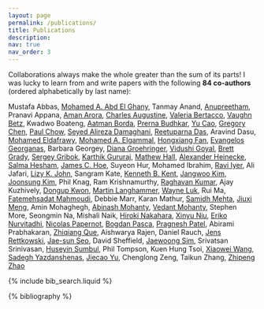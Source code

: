 ```yaml
---
layout: page
permalink: /publications/
title: Publications
description:
nav: true
nav_order: 3
---
```


<!-- _pages/publications.md -->

Collaborations always make the whole greater than the sum of its parts! I was lucky to learn from and write papers with the following **84 co-authors** (ordered alphabetically by last name):

Mustafa Abbas,
[Mohamed A. Abd El Ghany](https://scholar.google.com/citations?user=McYwHf4AAAAJ&hl=en),
Tanmay Anand,
[Anupreetham](https://scholar.google.com/citations?user=HmgWl4IAAAAJ&hl=en&oi=ao),
Pranavi Appana,
[Aman Arora](https://scholar.google.com/citations?hl=en&user=xrJ1UEQAAAAJ),
[Charles Augustine](https://scholar.google.com/citations?user=Dok-N2oAAAAJ&hl=en&oi=ao),
[Valeria Bertacco](https://scholar.google.com/citations?user=IXiAPMoAAAAJ&hl=en&oi=sra),
[Vaughn Betz](https://scholar.google.com/citations?user=bMdDigQAAAAJ&hl=en),
Kwadwo Boateng,
[Aatman Borda](https://scholar.google.com/citations?user=eqDByKwAAAAJ&hl=en&oi=ao),
[Prerna Budhkar](https://scholar.google.com/citations?user=YM4WJIUAAAAJ&hl=en),
[Yu Cao](https://scholar.google.com/citations?user=mbnBXEwAAAAJ&hl=en),
[Gregory Chen](https://scholar.google.com/citations?user=z_6qKi8AAAAJ&hl=en&oi=ao),
[Paul Chow](https://scholar.google.com/citations?user=FPrWBAoAAAAJ&hl=en),
[Seyed Alireza Damaghani](https://scholar.google.com/citations?hl=en&user=XxBPC8EAAAAJ),
[Reetuparna Das](https://scholar.google.com/citations?user=h0gtwxIAAAAJ&hl=en&oi=ao),
Aravind Dasu,
[Mohamed Eldafrawy](https://scholar.google.com/citations?user=nMKCxo0AAAAJ&hl=en&oi=ao),
[Mohamed A. Elgammal](https://scholar.google.com/citations?user=Sl8kuWoAAAAJ&hl=en&oi=ao),
[Hongxiang Fan](https://scholar.google.ca/citations?user=iBT_uw4AAAAJ&hl=en&oi=ao),
[Evangelos Georganas](https://scholar.google.ca/citations?user=B8bCdHsAAAAJ&hl=en&oi=ao),
Barbara Georgey,
[Diana Groehringer](https://scholar.google.com/citations?user=pbYi2igAAAAJ&hl=en&oi=sra),
[Vidushi Goyal](https://scholar.google.ca/citations?user=bTGpFHgAAAAJ&hl=en&oi=ao),
[Brett Grady](https://scholar.google.com/citations?user=tE3HwdIAAAAJ&hl=en&oi=sra),
[Sergey Gribok](https://scholar.google.com/citations?user=3M7gPhgAAAAJ&hl=en),
[Karthik Gururaj](https://scholar.google.com/citations?user=rnsHrXYAAAAJ&hl=en),
[Mathew Hall](https://scholar.google.com/citations?user=dAqvhxgAAAAJ&hl=en&oi=ao),
[Alexander Heinecke](https://scholar.google.ca/citations?user=6IKTGbQAAAAJ&hl=en&oi=ao),
[Salma Hesham](https://scholar.google.com/citations?user=1R0E-dcAAAAJ&hl=en),
[James C. Hoe](https://scholar.google.com/citations?user=ZnRhcFUAAAAJ&hl=en&oi=ao),
Suyeon Hur,
Mohamed Ibrahim,
[Ravi Iyer](https://scholar.google.com/citations?user=2rO3ZvEAAAAJ&hl=en&oi=ao),
Ali Jafari,
[Lizy K. John](https://scholar.google.com/citations?hl=en&user=YPu9rWUAAAAJ),
Sangram Kate,
[Kenneth B. Kent](https://scholar.google.com/citations?hl=en&user=N__697EAAAAJ),
[Jangwoo Kim](https://scholar.google.ca/citations?user=bAIDlXEAAAAJ&hl=en&oi=sra),
[Joonsung Kim](https://scholar.google.ca/citations?user=_yHICJMAAAAJ&hl=en&oi=sra),
Phil Knag,
Ram Krishnamurthy,
[Raghavan Kumar](https://scholar.google.com/citations?user=CxSHyRUAAAAJ&hl=en),
Ajay Kuzhively,
[Dongup Kwon](https://scholar.google.com/citations?user=xl8RgCcAAAAJ&hl=en),
[Martin Langhammer](https://scholar.google.ca/citations?user=LJpfs7EAAAAJ&hl=en&oi=ao),
[Wayne Luk](https://scholar.google.ca/citations?user=2gyOP3QAAAAJ&hl=en&oi=ao),
Rui Ma,
[Fatemehsadat Mahmoudi](https://scholar.google.com/citations?user=PtsJkqkAAAAJ&hl=en&oi=ao),
Debbie Marr,
Karan Mathur,
[Samidh Mehta](https://scholar.google.com/citations?hl=en&user=4-R77AMAAAAJ),
[Jiuxi Meng](https://scholar.google.ca/citations?user=Op-QUG0AAAAJ&hl=en&oi=ao),
Amin Mohaghegh,
[Abinash Mohanty](https://scholar.google.ca/citations?hl=en&user=R-L5a8gAAAAJ),
[Vedant Mohanty](https://scholar.google.ca/citations?user=-4Xy2z8AAAAJ&hl=en&oi=ao),
Stephen More,
Seongmin Na,
Mishali Naik,
[Hiroki Nakahara](https://scholar.google.ca/citations?user=RLBMrnQAAAAJ&hl=en&oi=ao),
[Xinyu Niu](https://scholar.google.ca/citations?user=0i57id8AAAAJ&hl=en&oi=ao),
[Eriko Nurvitadhi](https://scholar.google.ca/citations?user=09XsEl4AAAAJ&hl=en&oi=ao),
[Nicolas Papernot](https://scholar.google.com/citations?user=cGxq0cMAAAAJ&hl=en&oi=ao),
[Bogdan Pasca](https://scholar.google.com/citations?user=D0KjkjAAAAAJ&hl=en),
[Pragnesh Patel](https://scholar.google.com/citations?hl=en&user=kcK2pT8AAAAJ),
Abirami Prabhakaran,
[Zhiqiang Que](),
Aishwarya Rajen,
Daniel Rauch,
[Jens Rettkowski](https://scholar.google.ca/citations?user=3LzRFWcAAAAJ&hl=en&oi=ao),
[Jae-sun Seo](https://scholar.google.com/citations?user=0eA8Fr8AAAAJ&hl=en),
David Sheffield,
[Jaewoong Sim](https://scholar.google.com/citations?user=4U65ziwAAAAJ&hl=en),
Srivatsan Srinivasan,
[Huseyin Sumbul](https://scholar.google.com/citations?user=W9bO8R4AAAAJ&hl=en),
Phil Tompson,
Kuen Hung Tsoi,
[Xiaowei Wang](https://scholar.google.com/citations?hl=en&user=t60iCYEAAAAJ),
[Sadegh Yazdanshenas](https://scholar.google.com/citations?user=YR6CdNwAAAAJ&hl=en),
[Jiecao Yu](https://scholar.google.com/citations?user=uxL6snYAAAAJ&hl=en&oi=ao),
Chenglong Zeng,
Taikun Zhang,
[Zhipeng Zhao](https://scholar.google.com/citations?hl=en&user=ndAMAocAAAAJ)

<!-- Bibsearch Feature -->

{% include bib_search.liquid %}

<div class="publications">

{% bibliography %}

</div>

